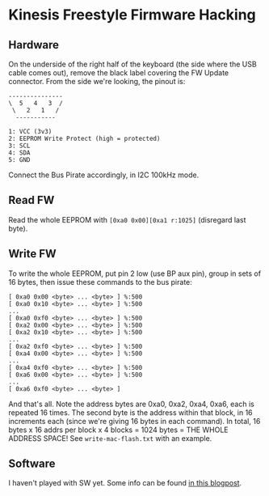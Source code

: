 # Kinesis Freestyle Firmware Hacking

## Hardware

On the underside of the right half of the keyboard (the side where the USB cable comes out), remove the black label covering the FW Update connector. From the side we're looking, the pinout is:

    ---------------
    \  5   4   3  /
     \   2   1   /
      -----------

    1: VCC (3v3)
    2: EEPROM Write Protect (high = protected)
    3: SCL
    4: SDA
    5: GND

Connect the Bus Pirate accordingly, in I2C 100kHz mode.

## Read FW

Read the whole EEPROM with `[0xa0 0x00][0xa1 r:1025]` (disregard last byte).

## Write FW

To write the whole EEPROM, put pin 2 low (use BP aux pin), group in sets of 16 bytes, then issue these commands to the bus pirate:

    [ 0xa0 0x00 <byte> ... <byte> ] %:500
    [ 0xa0 0x10 <byte> ... <byte> ] %:500
    ...
    [ 0xa0 0xf0 <byte> ... <byte> ] %:500
    [ 0xa2 0x00 <byte> ... <byte> ] %:500
    [ 0xa2 0x10 <byte> ... <byte> ] %:500
    ...
    [ 0xa2 0xf0 <byte> ... <byte> ] %:500
    [ 0xa4 0x00 <byte> ... <byte> ] %:500
    ...
    [ 0xa4 0xf0 <byte> ... <byte> ] %:500
    [ 0xa6 0x00 <byte> ... <byte> ] %:500
    ...
    [ 0xa6 0xf0 <byte> ... <byte> ]

And that's all. Note the address bytes are 0xa0, 0xa2, 0xa4, 0xa6, each is repeated 16 times. The second byte is the address within that block, in 16 increments each (since we're giving 16 bytes in each command). In total, 16 bytes x 16 addrs per block x 4 blocks = 1024 bytes = THE WHOLE ADDRESS SPACE! See `write-mac-flash.txt` with an example.

## Software

I haven't played with SW yet. Some info can be found [in this blogpost](http://alvarop.com/2013/08/kinesis-freestyle-2-keyboard-mod-to-fix-media-keys/).
